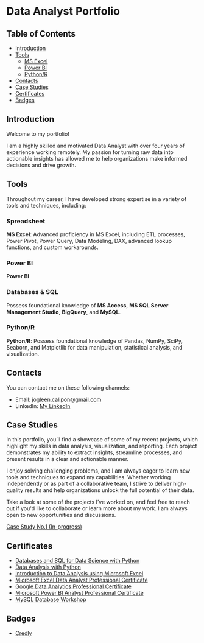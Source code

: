# Data Analyst Portfolio

## Table of Contents
- [Introduction](#introduction)
- [Tools](#Tools)
    - [MS Excel](#ms-excel)
    - [Power BI](#power-bi)
    - [Python/R](#python-r)
- [Contacts](#contacts)
- [Case Studies](#case-studies)
- [Certificates](#certificates)
- [Badges](#badges)

## Introduction
Welcome to my portfolio! 

I am a highly skilled and motivated Data Analyst with over four years of experience working remotely. My passion for turning raw data into actionable insights has allowed me to help organizations make informed decisions and drive growth.

## Tools
Throughout my career, I have developed strong expertise in a variety of tools and techniques, including:

### Spreadsheet
**MS Excel**:  Advanced proficiency in MS Excel, including ETL processes, Power Pivot, Power Query, Data Modeling, DAX, advanced lookup functions, and custom workarounds.

### Power BI
**Power BI**

### Databases & SQL
Possess foundational knowledge of **MS Access**, **MS SQL Server Management Studio**, **BigQuery**, and **MySQL**.

### Python/R
**Python/R**: Possess foundational knowledge of Pandas, NumPy, SciPy, Seaborn, and Matplotlib for data manipulation, statistical analysis, and visualization.

## Contacts
You can contact me on these following channels:
- Email: jogleen.calipon@gmail.com
- LinkedIn: [My LinkedIn](https://www.linkedin.com/in/jogleen-calipon-8949251b8)
  <!-- Reminder: For inserting links it is required to add the (https://) in order for it to work -->

## Case Studies
In this portfolio, you’ll find a showcase of some of my recent projects, which highlight my skills in data analysis, visualization, and reporting. Each project demonstrates my ability to extract insights, streamline processes, and present results in a clear and actionable manner.

I enjoy solving challenging problems, and I am always eager to learn new tools and techniques to expand my capabilities. Whether working independently or as part of a collaborative team, I strive to deliver high-quality results and help organizations unlock the full potential of their data.

Take a look at some of the projects I’ve worked on, and feel free to reach out if you'd like to collaborate or learn more about my work. I am always open to new opportunities and discussions.

[Case Study No.1 (In-progress)](Case%20Study%20No.1.md)
<!-- Reminder: For inserting file in the same repository. Copy the path and replace spaces with %20 -->

## Certificates
- [Databases and SQL for Data Science with Python](https://coursera.org/share/badb103bc184c8b4b1e2b13ae09327a0)
- [Data Analysis with Python](https://coursera.org/share/488a4948e1738098d117c56de867adcb)
- [Introduction to Data Analysis using Microsoft Excel](https://coursera.org/share/05e7941ffdf4b66f985ac3feac5b2d49)
- [Microsoft Excel Data Analyst Professional Certificate](https://1drv.ms/b/c/0ebab957c97f9505/ERilglL30xlNohhei3OEu9ABAUGw-MZZrlEeM6rfWNrPWQ?e=ehdxh5)
- [Google Data Analytics Professional Certificate](https://www.coursera.org/account/accomplishments/professional-cert/XTCMU7I683J6)
- [Microsoft Power BI Analyst Professional Certificate](https://1drv.ms/b/c/0ebab957c97f9505/ESjjTnx6H3dMvWY3wr1uf4kBhaJOvcvv90jKGQ37eWsoKA?e=4hHPtP)
- [MySQL Database Workshop](https://1drv.ms/b/c/0ebab957c97f9505/EbOa9gWP5HxLt8oKLab9upUB_JR32daurPX4xO9ZUWFgpQ?e=ucm45v)

## Badges
- [Credly](https://www.credly.com/users/jogleen-calipon)
